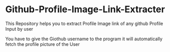 # Github-Profile-Image-Link-Extracter
This Repository helps you to extract Profile Image link of any github Profile Input by user

You have to give the Giothub username to the program it will automatically fetch the profile picture of the User

